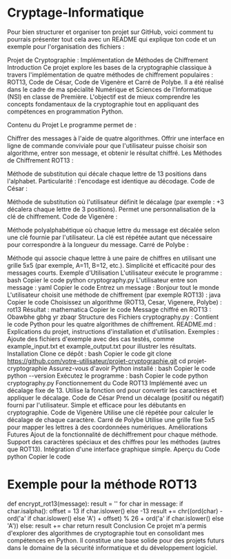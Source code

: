 # Cryptage-Informatique

Pour bien structurer et organiser ton projet sur GitHub, voici comment tu pourrais présenter tout cela avec un README qui explique ton code et un exemple pour l'organisation des fichiers :

Projet de Cryptographie : Implémentation de Méthodes de Chiffrement
Introduction
Ce projet explore les bases de la cryptographie classique à travers l'implémentation de quatre méthodes de chiffrement populaires : ROT13, Code de César, Code de Vigenère et Carré de Polybe. Il a été réalisé dans le cadre de ma spécialité Numérique et Sciences de l'Informatique (NSI) en classe de Première. L'objectif est de mieux comprendre les concepts fondamentaux de la cryptographie tout en appliquant des compétences en programmation Python.

Contenu du Projet
Le programme permet de :

Chiffrer des messages à l'aide de quatre algorithmes.
Offrir une interface en ligne de commande conviviale pour que l'utilisateur puisse choisir son algorithme, entrer son message, et obtenir le résultat chiffré.
Les Méthodes de Chiffrement
ROT13 :

Méthode de substitution qui décale chaque lettre de 13 positions dans l'alphabet.
Particularité : l'encodage est identique au décodage.
Code de César :

Méthode de substitution où l'utilisateur définit le décalage (par exemple : +3 décalera chaque lettre de 3 positions).
Permet une personnalisation de la clé de chiffrement.
Code de Vigenère :

Méthode polyalphabétique où chaque lettre du message est décalée selon une clé fournie par l'utilisateur.
La clé est répétée autant que nécessaire pour correspondre à la longueur du message.
Carré de Polybe :

Méthode qui associe chaque lettre à une paire de chiffres en utilisant une grille 5x5 (par exemple, A=11, B=12, etc.).
Simplicité et efficacité pour des messages courts.
Exemple d'Utilisation
L'utilisateur exécute le programme :
bash
Copier le code
python cryptography.py
L'utilisateur entre son message :
yaml
Copier le code
Entrez un message : Bonjour tout le monde
L'utilisateur choisit une méthode de chiffrement (par exemple ROT13) :
java
Copier le code
Choisissez un algorithme (ROT13, Cesar, Vigenere, Polybe) : rot13
Résultat :
mathematica
Copier le code
Message chiffré en ROT13 : Obawbhe gbhg yr zbaqr
Structure des Fichiers
cryptography.py : Contient le code Python pour les quatre algorithmes de chiffrement.
README.md : Explications du projet, instructions d'installation et d'utilisation.
Exemples :
Ajoute des fichiers d'exemple avec des cas testés, comme example_input.txt et example_output.txt pour illustrer les résultats.
Installation
Clone ce dépôt :
bash
Copier le code
git clone https://github.com/votre-utilisateur/projet-cryptographie.git
cd projet-cryptographie
Assurez-vous d'avoir Python installé :
bash
Copier le code
python --version
Exécutez le programme :
bash
Copier le code
python cryptography.py
Fonctionnement du Code
ROT13
Implémenté avec un décalage fixe de 13. Utilise la fonction ord pour convertir les caractères et appliquer le décalage.
Code de César
Prend un décalage (positif ou négatif) fourni par l'utilisateur. Simple et efficace pour les débutants en cryptographie.
Code de Vigenère
Utilise une clé répétée pour calculer le décalage de chaque caractère.
Carré de Polybe
Utilise une grille fixe 5x5 pour mapper les lettres à des coordonnées numériques.
Améliorations Futures
Ajout de la fonctionnalité de déchiffrement pour chaque méthode.
Support des caractères spéciaux et des chiffres pour les méthodes (autres que ROT13).
Intégration d'une interface graphique simple.
Aperçu du Code
python
Copier le code
# Exemple pour la méthode ROT13
def encrypt_rot13(message):
    result = ''
    for char in message:
        if char.isalpha():
            offset = 13 if char.islower() else -13
            result += chr((ord(char) - ord('a' if char.islower() else 'A') + offset) % 26 + ord('a' if char.islower() else 'A'))
        else:
            result += char
    return result
Conclusion
Ce projet m'a permis d'explorer des algorithmes de cryptographie tout en consolidant mes compétences en Python. Il constitue une base solide pour des projets futurs dans le domaine de la sécurité informatique et du développement logiciel.
